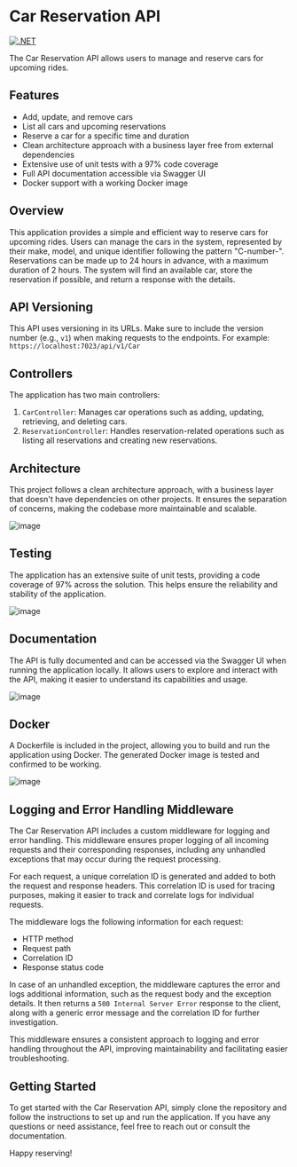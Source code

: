 # Car Reservation API

[![.NET](https://github.com/suarezafelipe/car-reservation-api/actions/workflows/dotnet.yml/badge.svg)](https://github.com/suarezafelipe/car-reservation-api/actions/workflows/dotnet.yml)

The Car Reservation API allows users to manage and reserve cars for upcoming rides.

## Features

- Add, update, and remove cars
- List all cars and upcoming reservations
- Reserve a car for a specific time and duration
- Clean architecture approach with a business layer free from external dependencies
- Extensive use of unit tests with a 97% code coverage
- Full API documentation accessible via Swagger UI
- Docker support with a working Docker image

## Overview

This application provides a simple and efficient way to reserve cars for upcoming rides. Users can manage the cars in the system, represented by their make, model, and unique identifier following the pattern "C-number-". Reservations can be made up to 24 hours in advance, with a maximum duration of 2 hours. The system will find an available car, store the reservation if possible, and return a response with the details.

## API Versioning

This API uses versioning in its URLs. Make sure to include the version number (e.g., `v1`) when making requests to the endpoints. For example:
`https://localhost:7023/api/v1/Car`

## Controllers

The application has two main controllers:

1. `CarController`: Manages car operations such as adding, updating, retrieving, and deleting cars.
2. `ReservationController`: Handles reservation-related operations such as listing all reservations and creating new reservations.

## Architecture

This project follows a clean architecture approach, with a business layer that doesn't have dependencies on other projects. It ensures the separation of concerns, making the codebase more maintainable and scalable.

![image](https://user-images.githubusercontent.com/26448135/236864392-3d83291b-114f-4c78-b9c4-222b9e1a0fda.png)


## Testing

The application has an extensive suite of unit tests, providing a code coverage of 97% across the solution. This helps ensure the reliability and stability of the application.

![image](https://user-images.githubusercontent.com/26448135/236862432-667df7cf-a290-4f94-a32f-5226e44e1cbe.png)


## Documentation

The API is fully documented and can be accessed via the Swagger UI when running the application locally. It allows users to explore and interact with the API, making it easier to understand its capabilities and usage.

![image](https://user-images.githubusercontent.com/26448135/236863448-918fe9fd-912f-43b7-bdca-bc653368fd3a.png)


## Docker

A Dockerfile is included in the project, allowing you to build and run the application using Docker. The generated Docker image is tested and confirmed to be working.

![image](https://user-images.githubusercontent.com/26448135/236862801-6b022b18-4655-4335-8108-f1c8ed829487.png)

## Logging and Error Handling Middleware

The Car Reservation API includes a custom middleware for logging and error handling. This middleware ensures proper logging of all incoming requests and their corresponding responses, including any unhandled exceptions that may occur during the request processing.

For each request, a unique correlation ID is generated and added to both the request and response headers. This correlation ID is used for tracing purposes, making it easier to track and correlate logs for individual requests.

The middleware logs the following information for each request:

- HTTP method
- Request path
- Correlation ID
- Response status code

In case of an unhandled exception, the middleware captures the error and logs additional information, such as the request body and the exception details. It then returns a `500 Internal Server Error` response to the client, along with a generic error message and the correlation ID for further investigation.

This middleware ensures a consistent approach to logging and error handling throughout the API, improving maintainability and facilitating easier troubleshooting.


## Getting Started

To get started with the Car Reservation API, simply clone the repository and follow the instructions to set up and run the application. If you have any questions or need assistance, feel free to reach out or consult the documentation.

Happy reserving!
